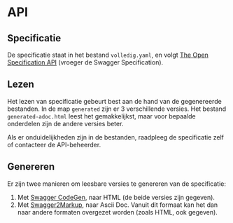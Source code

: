 # API

## Specificatie

De specificatie staat in het bestand `volledig.yaml`, en volgt [The Open Specification API](https://github.com/OAI/OpenAPI-Specification/blob/master/versions/2.0.md)
(vroeger de Swagger Specification).

## Lezen

Het lezen van specificatie gebeurt best aan de hand van de gegenereerde bestanden. In de map `generated` zijn
er 3 verschillende versies. Het bestand `generated-adoc.html` leest het gemakkelijkst, maar voor bepaalde onderdelen
zijn de andere versies beter.

Als er onduidelijkheden zijn in de bestanden, raadpleeg de specificatie zelf of contacteer de API-beheerder.

## Genereren

Er zijn twee manieren om leesbare versies te genereren van de specificatie:

1. Met [Swagger CodeGen](http://swagger.io/swagger-codegen/), naar HTML (de beide versies zijn gegeven).
2. Met [Swagger2Markup](https://github.com/Swagger2Markup/swagger2markup), naar Ascii Doc. Vanuit dit formaat kan het
dan naar andere formaten overgezet worden (zoals HTML, ook gegeven).